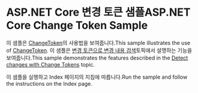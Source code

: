 # <a name="aspnet-core-change-token-sample"></a><span data-ttu-id="b695f-101">ASP.NET Core 변경 토큰 샘플</span><span class="sxs-lookup"><span data-stu-id="b695f-101">ASP.NET Core Change Token Sample</span></span>

<span data-ttu-id="b695f-102">이 샘플은 [ChangeToken](https://docs.microsoft.com/dotnet/api/microsoft.extensions.primitives.changetoken)의 사용법을 보여줍니다.</span><span class="sxs-lookup"><span data-stu-id="b695f-102">This sample illustrates the use of [ChangeToken](https://docs.microsoft.com/dotnet/api/microsoft.extensions.primitives.changetoken).</span></span> <span data-ttu-id="b695f-103">이 샘플은 [변경 토큰으로 변경 내용 검색](https://docs.microsoft.com/aspnet/core/fundamentals/change-tokens)토픽에서 설명하는 기능을 보여줍니다.</span><span class="sxs-lookup"><span data-stu-id="b695f-103">This sample demonstrates the features described in the [Detect changes with Change Tokens](https://docs.microsoft.com/aspnet/core/fundamentals/change-tokens) topic.</span></span>

<span data-ttu-id="b695f-104">이 샘플을 실행하고 Index 페이지의 지침에 따릅니다.</span><span class="sxs-lookup"><span data-stu-id="b695f-104">Run the sample and follow the instructions on the Index page.</span></span>

